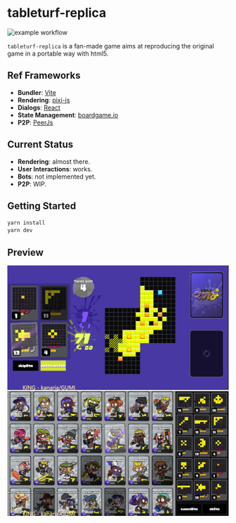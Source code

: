 # tableturf-replica

![example workflow](https://github.com/xlnx/tableturf-replica/actions/workflows/node.js.yml/badge.svg)

`tableturf-replica` is a fan-made game aims at reproducing the original game in a portable way with html5.

## Ref Frameworks

* **Bundler**: [Vite](https://vitejs.dev/)
* **Rendering**: [pixi-js](https://pixijs.com/)
* **Dialogs**: [React](https://reactjs.org/)
* **State Management**: [boardgame.io](https://boardgame.io/)
* **P2P**: [PeerJs](https://peerjs.com/)

## Current Status

* **Rendering**: almost there.
* **User Interactions**: works.
* **Bots**: not implemented yet.
* **P2P**: WIP.

## Getting Started

```bash
yarn install
yarn dev
```

## Preview

![](docs/page1.png)
![](docs/page2.png)
